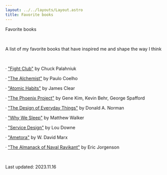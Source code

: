 ```yaml
---
layout: ../../layouts/Layout.astro
title: Favorite books
---
```

Favorite books

<br>

A list of my favorite books that have inspired me and shape the way I think

<br>

· ["Fight Club"](https://www.amazon.com/Fight-Club-Chuck-Palahniuk/dp/0393039765?qid=&sr=) by Chuck Palahniuk

· ["The Alchemist"](https://www.amazon.com/Alchemist-25th-Anniversary-Paulo-Coelho/dp/0062390627/ref=pd_lpo_sccl_2/130-0117433-7804830?content-id=amzn1.sym.116f529c-aa4d-4763-b2b6-4d614ec7dc00) by Paulo Coelho

· ["Atomic Habits"](https://www.amazon.com/Atomic-Habits-Proven-Build-Break/dp/0735211299) by James Clear

· ["The Phoenix Project"](https://www.amazon.com/Phoenix-Project-DevOps-Helping-Business/dp/1942788290) by Gene Kim, Kevin Behr, George Spafford

· ["The Design of Everyday Things"](https://www.amazon.com/Design-Everyday-Things-Donald-Norman/dp/0465067107?crid=26VYBD0KHMP9M&keywords=the+design+of+everyday+things&qid=1697677581&s=books&sprefix=the+design+of,stripbooks,90&sr=1-4) by Donald A. Norman

· ["Why We Sleep"](https://www.amazon.com/Why-We-Sleep-Unlocking-Dreams/dp/1501144316) by Matthew Walker

· ["Service Design"](https://www.amazon.com/Good-Services-Decoding-Mystery-Service/dp/9063695438) by Lou Downe

· ["Ametora"](https://www.amazon.com/gp/product/B012271ONK?caller=Goodreads) by W. David Marx

· ["The Almanack of Naval Ravikant"](https://www.amazon.com/Almanack-Naval-Ravikant-Wealth-Happiness-ebook/dp/B08FF8MTM6) by Eric Jorgenson

<br>

Last updated: 2023.11.16